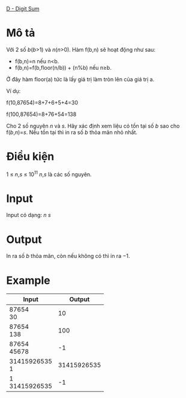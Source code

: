 [D - Digit Sum](https://atcoder.jp/contests/arc060/tasks/arc060_b)

# Mô tả
Với 2 số $b$($b$>1) và $n$($n$>0). Hàm f(b,n) sẽ hoạt động như sau:

* f(b,n)=n nếu n<b.
* f(b,n)=f(b,floor(n/b)) + (n%b) nếu n≥b.

Ở đây hàm floor(a) tức là lấy giá trị làm tròn lên của giá trị a. 

Ví dụ:

f(10,87654)=8+7+6+5+4=30

f(100,87654)=8+76+54=138

Cho 2 số nguyên $n$ và $s$. Hãy xác định xem liệu có tồn tại số $b$ sao cho f($b$,$n$)=$s$. Nếu tồn tại thì in ra số $b$ thỏa mãn nhỏ nhất.

# Điều kiện
1 ≤ $n$,$s$ ≤ $10^{11}$
$n$,$s$ là các số nguyên.

# Input
Input có dạng:
$n$ $s$

# Output
In ra số $b$ thỏa mãn, còn nếu không có thì in ra $-1$.

# Example
|Input|Output|
|-----|------|
|87654</br>30|10|
|87654</br>138|100|
|87654</br>45678|-1|
|31415926535</br>1|31415926535|
|1</br>31415926535|-1|
